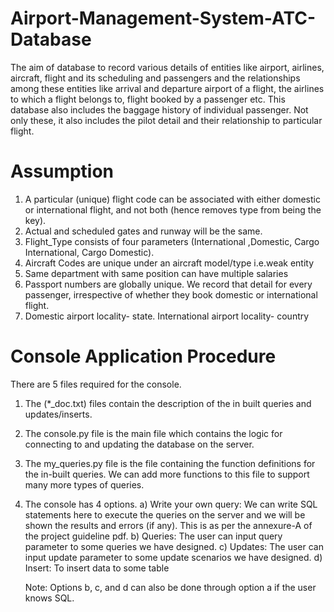 # Airport-Management-System-ATC-Database
The aim of database to record various details of entities like airport, airlines, aircraft, flight and its scheduling and passengers and the relationships among these entities like arrival and departure airport of a flight, the airlines to which a flight belongs to, flight booked by a passenger etc. This database also includes the baggage history of individual passenger. Not only these, it also includes the pilot detail and their relationship to particular flight.

# Assumption
1) A particular (unique) flight code can be associated with either domestic or international flight, and not both (hence removes type from being the key).
2) Actual and scheduled gates and runway will be the same.
3) Flight_Type consists of four parameters (International ,Domestic, Cargo International, Cargo Domestic).
4) Aircraft Codes are unique under an aircraft model/type i.e.weak entity
5) Same department with same position can have multiple salaries
6) Passport numbers are globally unique. We record that detail for every passenger, irrespective of whether they book domestic or international flight.
7) Domestic airport locality- state. International airport locality- country

# Console Application Procedure
There are 5 files required for the console.

1) The (*_doc.txt) files contain the description of the in built queries and updates/inserts.

2) The console.py file is the main file which contains the logic for connecting to and updating the database on the server.

3) The my_queries.py file is the file containing the function definitions for the in-built queries. We can add more functions to this file to support many more types of queries.

4) The console has 4 options.
	a) Write your own query: We can write SQL statements here to execute the queries on the server and we will be shown the results and errors (if any). This is as per the annexure-A of the project guideline pdf.
	b) Queries: The user can input query parameter to some queries we have designed.
	c) Updates: The user can input update parameter to some update scenarios we have designed.
	d) Insert: To insert data to some table
	
	Note: Options b, c, and d can also be done through option a if the user knows SQL.
